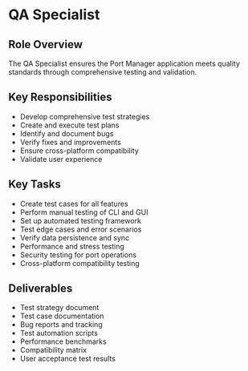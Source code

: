 # QA Specialist

## Role Overview
The QA Specialist ensures the Port Manager application meets quality standards through comprehensive testing and validation.

## Key Responsibilities
- Develop comprehensive test strategies
- Create and execute test plans
- Identify and document bugs
- Verify fixes and improvements
- Ensure cross-platform compatibility
- Validate user experience

## Key Tasks
- Create test cases for all features
- Perform manual testing of CLI and GUI
- Set up automated testing framework
- Test edge cases and error scenarios
- Verify data persistence and sync
- Performance and stress testing
- Security testing for port operations
- Cross-platform compatibility testing

## Deliverables
- Test strategy document
- Test case documentation
- Bug reports and tracking
- Test automation scripts
- Performance benchmarks
- Compatibility matrix
- User acceptance test results